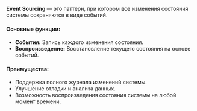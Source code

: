 
**Event Sourcing** — это паттерн, при котором все изменения состояния системы сохраняются в виде событий.

#### Основные функции:

- **События:** Запись каждого изменения состояния.
- **Воспроизведение:** Восстановление текущего состояния на основе событий.

#### Преимущества:

- Поддержка полного журнала изменений системы.
- Улучшение отладки и анализа данных.
- Возможность воспроизведения состояния системы на любой момент времени.